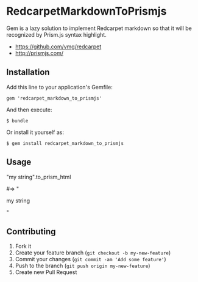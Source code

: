# RedcarpetMarkdownToPrismjs

Gem is a lazy solution to implement Redcarpet markdown so that it will
be recognized by Prism.js syntax highlight.

* https://github.com/vmg/redcarpet
* http://prismjs.com/

## Installation

Add this line to your application's Gemfile:

    gem 'redcarpet_markdown_to_prismjs'

And then execute:

    $ bundle

Or install it yourself as:

    $ gem install redcarpet_markdown_to_prismjs

## Usage


"my string".to_prism_html

#=> "<p>my string</p>"

## Contributing

1. Fork it
2. Create your feature branch (`git checkout -b my-new-feature`)
3. Commit your changes (`git commit -am 'Add some feature'`)
4. Push to the branch (`git push origin my-new-feature`)
5. Create new Pull Request
